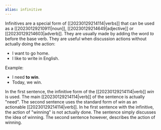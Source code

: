 ```yaml
---
alias: infinitive
---
```


Infinitives are a special form of [[20230129214114|verbs]] that can be used as a [[20230129210911|noun]], [[20230129214649|adjective]] or [[20230129214603|adverb]]. They are usually made by adding the word *to* before the base verb. They are useful when discussion actions without actually doing the action:
- I want to go home.
- I like to write in English.

Example:
- I need **to win**.
- Today, we win.

In the first sentence, the infinitive form of the [[20230129214114|verb]] *win* is used. The main [[20230129214114|verb]] of the sentence is actually "need". The second sentence uses the standard form of *win* as an actionable [[20230129214114|verb]]. In he first sentence with the infinitive, the action of "winning" is not actually done. The sentence simply discusses the idea of winning. The second sentence however, describes the action of winning.

